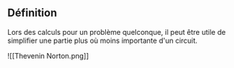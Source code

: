 ## Définition
Lors des calculs pour un problème quelconque, il peut être utile de simplifier une partie plus où moins importante d'un circuit. 

![[Thevenin Norton.png]]